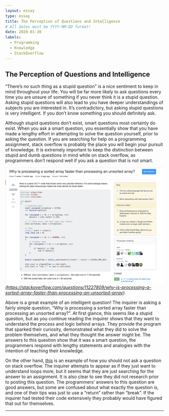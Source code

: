 ```yaml
---
layout: essay
type: essay
title: The Perception of Questions and Intelligence
# All dates must be YYYY-MM-DD format!
date: 2020-01-30
labels:
  - Programming
  - Knowledge
  - StackOverflow
---
```


## The Perception of Questions and Intelligence
“There’s no such thing as a stupid question” is a nice sentiment to keep in mind throughout your life. You will be far more likely to ask questions every time you are unsure of something if you never think it is a stupid question. Asking stupid questions will also lead to you have deeper understandings of subjects you are interested in. It’s contradictory, but asking stupid questions is very intelligent. If you don’t know something you should definitely ask.

Although stupid questions don’t exist, smart questions most certainly do exist. When you ask a smart question, you essentially show that you have made a lengthy effort in attempting to solve the question yourself, prior to asking the question. If you are searching for help on a programming assignment, stack overflow is probably the place you will begin your pursuit of knowledge. It is extremely important to keep the distinction between stupid and dumb questions in mind while on stack overflow, as programmers don’t respond well if you ask a question that is not smart.

<img class="ui medium right spaced image" src="../images/stackpic.png"> *(https://stackoverflow.com/questions/11227809/why-is-processing-a-sorted-array-faster-than-processing-an-unsorted-array).*

Above is a great example of an intelligent question! The inquirer is asking a fairly simple question, “Why is processing a sorted array faster than processing an unsorted array?”. At first glance, this seems like a stupid question, but as you continue reading the inquirer shows that they want to understand the process and logic behind arrays. They provide the program that sparked their curiosity, demonstrated what they did to solve the problem themselves, and what they thought the answer might be. The answers to this question show that it was a smart question, the programmers respond with lengthy statements and analogies with the intention of teaching their knowledge.


On the other hand, [this](https://stackoverflow.com/questions/59962240/why-doesnt-my-loop-terminate-after-successful-attempt) is an example of how you should not ask a question on stack overflow. The inquirer attempts to appear as if they just want to understand loops more, but it seems that they are just searching for the answer to an assignment. It is also clear to see they did not research prior to posting this question. The programmers’ answers to this question are good answers, but some are confused about what exactly the question is, and one of their tips was just to use a “return” rather than “break”. If the inquirer had tested their code extensively they probably would have figured that out for themselves.

<hr>
